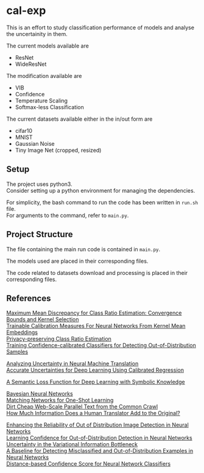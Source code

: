 # cal-exp  

This is an effort to study classification performance of models and analyse the uncertainity in them.  

The current models available are  
- ResNet  
- WideResNet  

The modification available are  
- VIB  
- Confidence  
- Temperature Scaling  
- Softmax-less Classification  

The current datasets available either in the in/out form are  
- cifar10  
- MNIST  
- Gaussian Noise  
- Tiny Image Net (cropped, resized)  

## Setup  

The project uses python3.  
Consider setting up a python environment for managing the dependencies.  

For simplicity, the bash command to run the code has been written in `run.sh` file.  
For arguments to the command, refer to `main.py`.  

## Project Structure  

The file containing the main run code is contained in `main.py`.  

The models used are placed in their corresponding files.  

The code related to datasets download and processing is placed in their corresponding files.  

## References  

[Maximum Mean Discrepancy for Class Ratio Estimation: Convergence Bounds and Kernel Selection	]( http://proceedings.mlr.press/v32/iyer14.html )  
[Trainable Calibration Measures For Neural Networks From Kernel Mean Embeddings	]( http://proceedings.mlr.press/v80/kumar18a.html )  
[Privacy-preserving Class Ratio Estimation	]( http://www.kdd.org/kdd2016/papers/files/rfp1172-iyerA.pdf )  
[Training Confidence-calibrated Classifiers for Detecting Out-of-Distribution Samples	]( https://arxiv.org/abs/1711.09325 )  
	
[Analyzing Uncertainty in Neural Machine Translation	]( https://arxiv.org/abs/1803.00047 )  
[Accurate Uncertainties for Deep Learning Using Calibrated Regression	]( https://arxiv.org/abs/1807.00263 )  
	
[A Semantic Loss Function for Deep Learning with Symbolic Knowledge	]( http://proceedings.mlr.press/v80/xu18h/xu18h.pdf )  
	
[Bayesian Neural Networks	]( https://arxiv.org/abs/1801.07710 )  
[Matching Networks for One-Shot Learning	]( https://arxiv.org/abs/1606.04080 )  
[Dirt Cheap Web-Scale Parallel Text from the Common Crawl	]( http://www.aclweb.org/anthology/P13-1135 )  
[How Much Information Does a Human Translator Add to the Original?	]( http://www.aclweb.org/anthology/D15-1105.pdf )  
	
[Enhancing the Reliability of Out of Distribution Image Detection in Neural Networks	]( https://arxiv.org/abs/1706.02690 )  
[Learning Confidence for Out-of-Distribution Detection in Neural Networks	]( https://arxiv.org/pdf/1802.04865.pdf )  
[Uncertainty in the Variational Information Bottleneck	]( https://arxiv.org/abs/1807.00906 )  
[A Baseline for Detecting Misclassified and Out-of-Distribution Examples in Neural Networks	]( https://arxiv.org/abs/1610.02136 )  
[Distance-based Confidence Score for Neural Network Classifiers	]( https://arxiv.org/pdf/1709.09844.pdf )  
